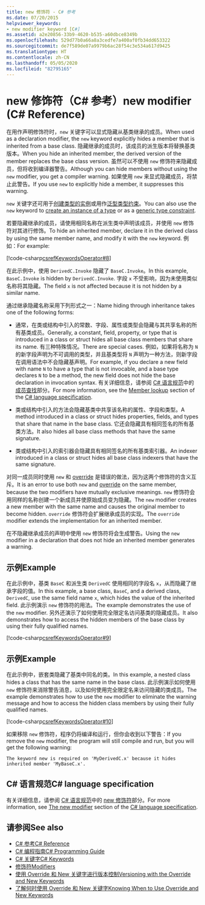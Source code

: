 ```yaml
---
title: new 修饰符 - C# 参考
ms.date: 07/20/2015
helpviewer_keywords:
- new modifier keyword [C#]
ms.assetid: a2e20856-33b9-4620-b535-a60dbce8349b
ms.openlocfilehash: 529d77b0a66a8a3cedfe7a400af0fb34dd653322
ms.sourcegitcommit: de7f589de07a9979b6ac28f54c3e534a617d9425
ms.translationtype: HT
ms.contentlocale: zh-CN
ms.lasthandoff: 05/05/2020
ms.locfileid: "82795165"
---
```

# <a name="new-modifier-c-reference"></a><span data-ttu-id="05451-102">new 修饰符（C# 参考）</span><span class="sxs-lookup"><span data-stu-id="05451-102">new modifier (C# Reference)</span></span>

<span data-ttu-id="05451-103">在用作声明修饰符时，`new` 关键字可以显式隐藏从基类继承的成员。</span><span class="sxs-lookup"><span data-stu-id="05451-103">When used as a declaration modifier, the `new` keyword explicitly hides a member that is inherited from a base class.</span></span> <span data-ttu-id="05451-104">隐藏继承的成员时，该成员的派生版本将替换基类版本。</span><span class="sxs-lookup"><span data-stu-id="05451-104">When you hide an inherited member, the derived version of the member replaces the base class version.</span></span> <span data-ttu-id="05451-105">虽然可以不使用 `new` 修饰符来隐藏成员，但将收到编译器警告。</span><span class="sxs-lookup"><span data-stu-id="05451-105">Although you can hide members without using the `new` modifier, you get a compiler warning.</span></span> <span data-ttu-id="05451-106">如果使用 `new` 来显式隐藏成员，将禁止此警告。</span><span class="sxs-lookup"><span data-stu-id="05451-106">If you use `new` to explicitly hide a member, it suppresses this warning.</span></span>

<span data-ttu-id="05451-107">`new` 关键字还可用于[创建类型的实例](../operators/new-operator.md)或用作[泛型类型约束](./new-constraint.md)。</span><span class="sxs-lookup"><span data-stu-id="05451-107">You can also use the `new` keyword to [create an instance of a type](../operators/new-operator.md) or as a [generic type constraint](./new-constraint.md).</span></span>

<span data-ttu-id="05451-108">若要隐藏继承的成员，请使用相同名称在派生类中声明该成员，并使用 `new` 修饰符对其进行修饰。</span><span class="sxs-lookup"><span data-stu-id="05451-108">To hide an inherited member, declare it in the derived class by using the same member name, and modify it with the `new` keyword.</span></span> <span data-ttu-id="05451-109">例如：</span><span class="sxs-lookup"><span data-stu-id="05451-109">For example:</span></span>

[!code-csharp[csrefKeywordsOperator#8](~/samples/snippets/csharp/VS_Snippets_VBCSharp/csrefKeywordsOperator/CS/csrefKeywordsOperators.cs#8)]

<span data-ttu-id="05451-110">在此示例中，使用 `DerivedC.Invoke` 隐藏了 `BaseC.Invoke`。</span><span class="sxs-lookup"><span data-stu-id="05451-110">In this example, `BaseC.Invoke` is hidden by `DerivedC.Invoke`.</span></span> <span data-ttu-id="05451-111">字段 `x` 不受影响，因为未使用类似名称将其隐藏。</span><span class="sxs-lookup"><span data-stu-id="05451-111">The field `x` is not affected because it is not hidden by a similar name.</span></span>

<span data-ttu-id="05451-112">通过继承隐藏名称采用下列形式之一：</span><span class="sxs-lookup"><span data-stu-id="05451-112">Name hiding through inheritance takes one of the following forms:</span></span>

- <span data-ttu-id="05451-113">通常，在类或结构中引入的常数、字段、属性或类型会隐藏与其共享名称的所有基类成员。</span><span class="sxs-lookup"><span data-stu-id="05451-113">Generally, a constant, field, property, or type that is introduced in a class or struct hides all base class members that share its name.</span></span> <span data-ttu-id="05451-114">有三种特殊情况。</span><span class="sxs-lookup"><span data-stu-id="05451-114">There are special cases.</span></span> <span data-ttu-id="05451-115">例如，如果将名称为 `N` 的新字段声明为不可调用的类型，并且基类型将 `N` 声明为一种方法，则新字段在调用语法中不会隐藏基声明。</span><span class="sxs-lookup"><span data-stu-id="05451-115">For example, if you declare a new field with name `N` to have a type that is not invocable, and a base type declares `N` to be a method, the new field does not hide the base declaration in invocation syntax.</span></span> <span data-ttu-id="05451-116">有关详细信息，请参阅 [C# 语言规范](~/_csharplang/spec/introduction.md)中的[成员查找](~/_csharplang/spec/expressions.md#member-lookup)部分。</span><span class="sxs-lookup"><span data-stu-id="05451-116">For more information, see the [Member lookup](~/_csharplang/spec/expressions.md#member-lookup) section of the [C# language specification](~/_csharplang/spec/introduction.md).</span></span>

- <span data-ttu-id="05451-117">类或结构中引入的方法会隐藏基类中共享该名称的属性、字段和类型。</span><span class="sxs-lookup"><span data-stu-id="05451-117">A method introduced in a class or struct hides properties, fields, and types that share that name in the base class.</span></span> <span data-ttu-id="05451-118">它还会隐藏具有相同签名的所有基类方法。</span><span class="sxs-lookup"><span data-stu-id="05451-118">It also hides all base class methods that have the same signature.</span></span>

- <span data-ttu-id="05451-119">类或结构中引入的索引器会隐藏具有相同签名的所有基类索引器。</span><span class="sxs-lookup"><span data-stu-id="05451-119">An indexer introduced in a class or struct hides all base class indexers that have the same signature.</span></span>

<span data-ttu-id="05451-120">对同一成员同时使用 `new` 和 [override](override.md) 是错误的做法，因为这两个修饰符的含义互斥。</span><span class="sxs-lookup"><span data-stu-id="05451-120">It is an error to use both `new` and [override](override.md) on the same member, because the two modifiers have mutually exclusive meanings.</span></span> <span data-ttu-id="05451-121">`new` 修饰符会用同样的名称创建一个新成员并使原始成员变为隐藏。</span><span class="sxs-lookup"><span data-stu-id="05451-121">The `new` modifier creates a new member with the same name and causes the original member to become hidden.</span></span> <span data-ttu-id="05451-122">`override` 修饰符会扩展继承成员的实现。</span><span class="sxs-lookup"><span data-stu-id="05451-122">The `override` modifier extends the implementation for an inherited member.</span></span>

<span data-ttu-id="05451-123">在不隐藏继承成员的声明中使用 `new` 修饰符将会生成警告。</span><span class="sxs-lookup"><span data-stu-id="05451-123">Using the `new` modifier in a declaration that does not hide an inherited member generates a warning.</span></span>

## <a name="example"></a><span data-ttu-id="05451-124">示例</span><span class="sxs-lookup"><span data-stu-id="05451-124">Example</span></span>

<span data-ttu-id="05451-125">在此示例中，基类 `BaseC` 和派生类 `DerivedC` 使用相同的字段名 `x`，从而隐藏了继承字段的值。</span><span class="sxs-lookup"><span data-stu-id="05451-125">In this example, a base class, `BaseC`, and a derived class, `DerivedC`, use the same field name `x`, which hides the value of the inherited field.</span></span> <span data-ttu-id="05451-126">此示例演示 `new` 修饰符的用法。</span><span class="sxs-lookup"><span data-stu-id="05451-126">The example demonstrates the use of the `new` modifier.</span></span> <span data-ttu-id="05451-127">另外还演示了如何使用完全限定名访问基类的隐藏成员。</span><span class="sxs-lookup"><span data-stu-id="05451-127">It also demonstrates how to access the hidden members of the base class by using their fully qualified names.</span></span>

[!code-csharp[csrefKeywordsOperator#9](~/samples/snippets/csharp/VS_Snippets_VBCSharp/csrefKeywordsOperator/CS/csrefKeywordsOperators.cs#9)]

## <a name="example"></a><span data-ttu-id="05451-128">示例</span><span class="sxs-lookup"><span data-stu-id="05451-128">Example</span></span>

<span data-ttu-id="05451-129">在此示例中，嵌套类隐藏了基类中同名的类。</span><span class="sxs-lookup"><span data-stu-id="05451-129">In this example, a nested class hides a class that has the same name in the base class.</span></span> <span data-ttu-id="05451-130">此示例演示如何使用 `new` 修饰符来消除警告消息，以及如何使用完全限定名来访问隐藏的类成员。</span><span class="sxs-lookup"><span data-stu-id="05451-130">The example demonstrates how to use the `new` modifier to eliminate the warning message and how to access the hidden class members by using their fully qualified names.</span></span>

[!code-csharp[csrefKeywordsOperator#10](~/samples/snippets/csharp/VS_Snippets_VBCSharp/csrefKeywordsOperator/CS/csrefKeywordsOperators.cs#10)]

<span data-ttu-id="05451-131">如果移除 `new` 修饰符，程序仍将编译和运行，但你会收到以下警告：</span><span class="sxs-lookup"><span data-stu-id="05451-131">If you remove the `new` modifier, the program will still compile and run, but you will get the following warning:</span></span>

```text
The keyword new is required on 'MyDerivedC.x' because it hides inherited member 'MyBaseC.x'.
```

## <a name="c-language-specification"></a><span data-ttu-id="05451-132">C# 语言规范</span><span class="sxs-lookup"><span data-stu-id="05451-132">C# language specification</span></span>

<span data-ttu-id="05451-133">有关详细信息，请参阅 [C# 语言规范](~/_csharplang/spec/introduction.md)中的 [new 修饰符](~/_csharplang/spec/classes.md#the-new-modifier)部分。</span><span class="sxs-lookup"><span data-stu-id="05451-133">For more information, see [The new modifier](~/_csharplang/spec/classes.md#the-new-modifier) section of the [C# language specification](~/_csharplang/spec/introduction.md).</span></span>

## <a name="see-also"></a><span data-ttu-id="05451-134">请参阅</span><span class="sxs-lookup"><span data-stu-id="05451-134">See also</span></span>

- [<span data-ttu-id="05451-135">C# 参考</span><span class="sxs-lookup"><span data-stu-id="05451-135">C# Reference</span></span>](../index.md)
- [<span data-ttu-id="05451-136">C# 编程指南</span><span class="sxs-lookup"><span data-stu-id="05451-136">C# Programming Guide</span></span>](../../programming-guide/index.md)
- [<span data-ttu-id="05451-137">C# 关键字</span><span class="sxs-lookup"><span data-stu-id="05451-137">C# Keywords</span></span>](index.md)
- [<span data-ttu-id="05451-138">修饰符</span><span class="sxs-lookup"><span data-stu-id="05451-138">Modifiers</span></span>](index.md)
- [<span data-ttu-id="05451-139">使用 Override 和 New 关键字进行版本控制</span><span class="sxs-lookup"><span data-stu-id="05451-139">Versioning with the Override and New Keywords</span></span>](../../programming-guide/classes-and-structs/versioning-with-the-override-and-new-keywords.md)
- [<span data-ttu-id="05451-140">了解何时使用 Override 和 New 关键字</span><span class="sxs-lookup"><span data-stu-id="05451-140">Knowing When to Use Override and New Keywords</span></span>](../../programming-guide/classes-and-structs/knowing-when-to-use-override-and-new-keywords.md)
